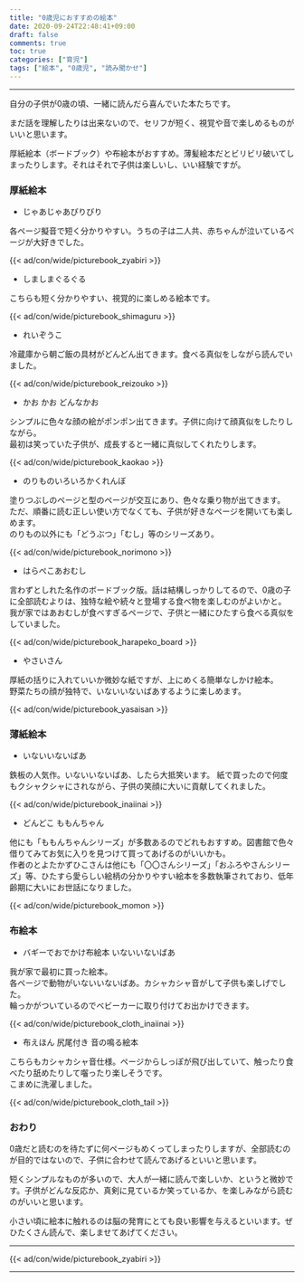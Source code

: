 ```yaml
---
title: "0歳児におすすめの絵本"
date: 2020-09-24T22:48:41+09:00
draft: false
comments: true
toc: true
categories: ["育児"]
tags: ["絵本", "0歳児", "読み聞かせ"]
---
```


<!--more-->

---

自分の子供が0歳の頃、一緒に読んだら喜んでいた本たちです。

まだ話を理解したりは出来ないので、セリフが短く、視覚や音で楽しめるものがいいと思います。

厚紙絵本（ボードブック）や布絵本がおすすめ。薄髪絵本だとビリビリ破いてしまったりします。それはそれで子供は楽しいし、いい経験ですが。

### 厚紙絵本

- じゃあじゃあびりびり

各ページ擬音で短く分かりやすい。うちの子は二人共、赤ちゃんが泣いているページが大好きでした。

{{< ad/con/wide/picturebook_zyabiri >}}

- しましまぐるぐる

こちらも短く分かりやすい、視覚的に楽しめる絵本です。

{{< ad/con/wide/picturebook_shimaguru >}}

- れいぞうこ

冷蔵庫から朝ご飯の具材がどんどん出てきます。食べる真似をしながら読んでいました。

{{< ad/con/wide/picturebook_reizouko >}}

- かお かお どんなかお

シンプルに色々な顔の絵がポンポン出てきます。子供に向けて顔真似をしたりしながら。  
最初は笑っていた子供が、成長すると一緒に真似してくれたりします。

{{< ad/con/wide/picturebook_kaokao >}}

- のりものいろいろかくれんぼ

塗りつぶしのページと型のページが交互にあり、色々な乗り物が出てきます。  
ただ、順番に読む正しい使い方でなくても、子供が好きなページを開いても楽しめます。  
のりもの以外にも「どうぶつ」「むし」等のシリーズあり。

{{< ad/con/wide/picturebook_norimono >}}

- はらぺこあおむし

言わずとしれた名作のボードブック版。話は結構しっかりしてるので、0歳の子に全部読むよりは、独特な絵や続々と登場する食べ物を楽しむのがよいかと。  
我が家ではあおむしが食べすぎるページで、子供と一緒にひたすら食べる真似をしていました。

{{< ad/con/wide/picturebook_harapeko_board >}}

- やさいさん

厚紙の括りに入れていいか微妙な紙ですが、上にめくる簡単なしかけ絵本。  
野菜たちの顔が独特で、いないいないばあするように楽しめます。

{{< ad/con/wide/picturebook_yasaisan >}}

### 薄紙絵本

- いないいないばあ

鉄板の人気作。いないいないばあ、したら大抵笑います。
紙で買ったので何度もクシャクシャにされながら、子供の笑顔に大いに貢献してくれました。

{{< ad/con/wide/picturebook_inaiinai >}}

- どんどこ ももんちゃん

他にも「ももんちゃんシリーズ」が多数あるのでどれもおすすめ。図書館で色々借りてみてお気に入りを見つけて買ってあげるのがいいかも。  
作者のとよたかずひこさんは他にも「〇〇さんシリーズ」「おふろやさんシリーズ」等、ひたすら愛らしい絵柄の分かりやすい絵本を多数執筆されており、低年齢期に大いにお世話になりました。

{{< ad/con/wide/picturebook_momon >}}

### 布絵本

- バギーでおでかけ布絵本 いないいないばあ

我が家で最初に買った絵本。  
各ページで動物がいないいないばあ。カシャカシャ音がして子供も楽しげでした。  
輪っかがついているのでベビーカーに取り付けてお出かけできます。

{{< ad/con/wide/picturebook_cloth_inaiinai >}}

- 布えほん 尻尾付き 音の鳴る絵本

こちらもカシャカシャ音仕様。ページからしっぽが飛び出していて、触ったり食べたり舐めたりして囓ったり楽しそうです。  
こまめに洗濯しました。

{{< ad/con/wide/picturebook_cloth_tail >}}

### おわり

0歳だと読むのを待たずに何ページもめくってしまったりしますが、全部読むのが目的ではないので、子供に合わせて読んであげるといいと思います。

短くシンプルなものが多いので、大人が一緒に読んで楽しいか、というと微妙です。子供がどんな反応か、真剣に見ているか笑っているか、を楽しみながら読むのがいいと思います。

小さい頃に絵本に触れるのは脳の発育にとても良い影響を与えるといいます。ぜひたくさん読んで、楽しませてあげてください。

---

{{< ad/con/wide/picturebook_zyabiri >}}

---

